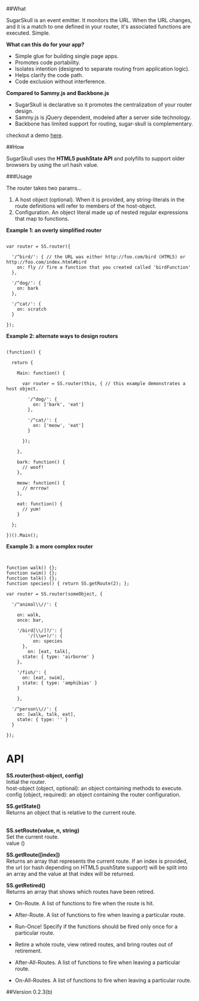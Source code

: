 
##What

SugarSkull is an event emitter. It monitors the URL. When the URL changes, and it is a match to one defined in your router, it's associated functions are executed. Simple.

<b>What can this do for your app?</b>

 - Simple glue for building single page apps.
 - Promotes code portability. 
 - Isolates intention (designed to separate routing from application logic).
 - Helps clarify the code path. 
 - Code exclusion without interference.
 
<b>Compared to Sammy.js and Backbone.js</b>

 - SugarSkull is declarative so it promotes the centralization of your router design.
 - Sammy.js is jQuery dependent, modeled after a server side technology.
 - Backbone has limited support for routing, sugar-skull is complementary.

checkout a demo <a href="http://hij1nx.github.com/SugarSkull/">here</a>.
<br/>

##How

SugarSkull uses the <b>HTML5 pushState API</b> and polyfills to support older browsers by using the url hash value.

<!-- If a browser supports pushState, then the path of the URL changes, this is nice for the user
because it's very readable. If not, we divide the url into two parts. First the server-side (everything 
before the '#'), and then the client-side (everything after the '#'). The second part is called the HashRoute.
A hash route looks like this...<br/>
<img src="https://github.com/hij1nx/SugarSkull/raw/master/img/hashRoute.png" width="598" height="113" alt="HashRoute" -->

###Usage

The router takes two params...

1) A host object (optional). When it is provided, any string-literals
in the route definitions will refer to members of the host-object.<br/>
2) Configuration. An object literal made up of nested regular expressions 
that map to functions.

**Example 1: an overly simplified router**
<pre><code>
var router = SS.router({

  '/^bird/': { // the URL was either http://foo.com/bird (HTML5) or http://foo.com/index.html#bird
    on: fly // fire a function that you created called 'birdFunction'
  },

  '/^dog/': {
    on: bark
  },

  '/^cat/': {
    on: scratch
  }

});
</code></pre>

**Example 2: alternate ways to design routers**
<pre><code>
(function() {

  return {

    Main: function() {

      var router = SS.router(this, { // this example demonstrates a host object.

        '/^dog/': {
          on: ['bark', 'eat']
        },

        '/^cat/': {
          on: ['meow', 'eat']
        }

      });

    },

    bark: function() {
      // woof!
    },

    meow: function() {
      // mrrrow!
    },
    
    eat: function() {
      // yum!
    }

  };

})().Main();
</code></pre>
**Example 3: a more complex router**
<pre><code>
  
function walk() {};
function swim() {};
function talk() {};
function species() { return SS.getRoute(2); };
  
var router = SS.router(someObject, {

  '/^animal\\//': {

    on: walk,
    once: bar,

    '/bird[\\/]?/': {
 	    '/(\\w+)/': {
 	      on: species
      },
 	    on: [eat, talk], 
      state: { type: 'airborne' }
    },

    '/fish/': {
      on: [eat, swim],
      state: { type: 'amphibias' }
    }
    
 	},
 	
  '/^person\\//': {
    on: [walk, talk, eat],
    state: { type: '' }
  }
    
});
</code></pre>

API
===

**SS.router(host-object, config)**<br/>
	Initial the router.<br/>
	host-object (object, optional): an object containing methods to execute.
	config (object, required): an object containing the router configuration.
<br/>

**SS.getState()**<br/>
	Returns an object that is relative to the current route.<br/>
<br/>	

**SS.setRoute(value, n, string)**<br/>
	Set the current route.<br/>
	value ()
<br/>

**SS.getRoute([index])**<br/>
	Returns an array that represents the current route.
	If an index is provided, the url (or hash depending on HTML5 pushState support)
	will be split into an array and the value at that index will be returned.
<br/>
	
**SS.getRetired()**<br/>
		Returns an array that shows which routes have been retired.
<br/>

 - On-Route. A list of functions to fire when the route is hit.
 - After-Route. A list of functions to fire when leaving a particular route.
 - Run-Once! Specify if the functions should be fired only once for a particular route.
 - Retire a whole route, view retired routes, and bring routes out of retirement.

 - After-All-Routes. A list of functions to fire when leaving a particular route.
 - On-All-Routes. A list of functions to fire when leaving a particular route.


##Version
0.2.3(b)